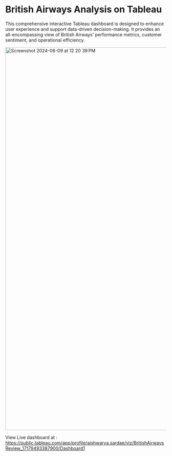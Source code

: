 # British Airways Analysis on Tableau  

This comprehensive interactive Tableau dashboard is designed to enhance user experience and support data-driven decision-making. It provides an all-encompassing view of British Airways' performance metrics, customer sentiment, and operational efficiency.

<img width="1193" alt="Screenshot 2024-06-09 at 12 20 39 PM" src="https://github.com/aishwaryasardae/british-airways-review/assets/109073392/c44d26bb-87b6-403b-94cb-2da0e5017a12">

View Live dashboard at : https://public.tableau.com/app/profile/aishwarya.sardae/viz/BritishAirwaysReview_17179493387900/Dashboard1


